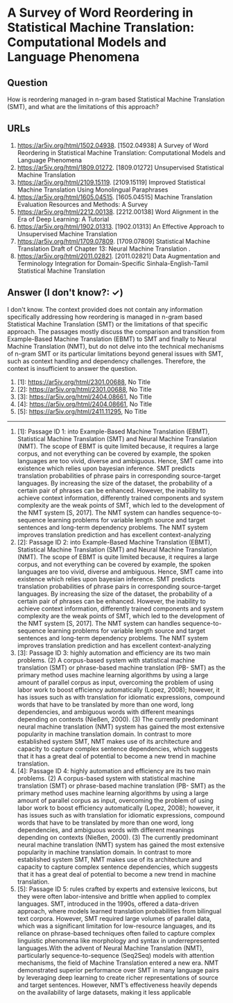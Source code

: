 # A Survey of Word Reordering in Statistical Machine Translation: Computational Models and Language Phenomena

## Question

How is reordering managed in n-gram based Statistical Machine Translation (SMT), and what are the limitations of this approach?

## URLs

1. https://ar5iv.org/html/1502.04938. [1502.04938] A Survey of Word Reordering in Statistical Machine Translation: Computational Models and Language Phenomena
2. https://ar5iv.org/html/1809.01272. [1809.01272] Unsupervised Statistical Machine Translation
3. https://ar5iv.org/html/2109.15119. [2109.15119] Improved Statistical Machine Translation Using Monolingual Paraphrases
4. https://ar5iv.org/html/1605.04515. [1605.04515] Machine Translation Evaluation Resources and Methods: A Survey
5. https://ar5iv.org/html/2212.00138. [2212.00138] Word Alignment in the Era of Deep Learning: A Tutorial
6. https://ar5iv.org/html/1902.01313. [1902.01313] An Effective Approach to Unsupervised Machine Translation
7. https://ar5iv.org/html/1709.07809. [1709.07809] Statistical Machine Translation Draft of Chapter 13: Neural Machine Translation .
8. https://ar5iv.org/html/2011.02821. [2011.02821] Data Augmentation and Terminology Integration for Domain-Specific Sinhala-English-Tamil Statistical Machine Translation

## Answer (I don't know?: ✓)

I don't know. The context provided does not contain any information specifically addressing how reordering is managed in n-gram based Statistical Machine Translation (SMT) or the limitations of that specific approach. The passages mostly discuss the comparison and transition from Example-Based Machine Translation (EBMT) to SMT and finally to Neural Machine Translation (NMT), but do not delve into the technical mechanisms of n-gram SMT or its particular limitations beyond general issues with SMT, such as context handling and dependency challenges. Therefore, the context is insufficient to answer the question.

1. [1]:  https://ar5iv.org/html/2301.00688, No Title
2. [2]:  https://ar5iv.org/html/2301.00688, No Title
3. [3]:  https://ar5iv.org/html/2404.08661, No Title
4. [4]:  https://ar5iv.org/html/2404.08661, No Title
5. [5]:  https://ar5iv.org/html/2411.11295, No Title
---
1. [1]:  Passage ID 1: into Example-Based Machine Translation (EBMT), Statistical Machine Translation (SMT) and Neural Machine Translation (NMT). The scope of EBMT is quite limited because, it requires a large corpus, and not everything can be covered by example, the spoken languages are too vivid, diverse and ambiguous. Hence, SMT came into existence which relies upon bayesian inference. SMT predicts translation probabilities of phrase pairs in corresponding source-target languages. By increasing the size of the dataset, the probability of a certain pair of phrases can be enhanced. However, the inability to achieve context information, differently trained components and system complexity are the weak points of SMT, which led to the development of the NMT system [S, 2017]. The NMT system can handles sequence-to-sequence learning problems for variable length source and target sentences and long-term dependency problems. The NMT system improves translation prediction and has excellent context-analyzing
2. [2]:  Passage ID 2: into Example-Based Machine Translation (EBMT), Statistical Machine Translation (SMT) and Neural Machine Translation (NMT). The scope of EBMT is quite limited because, it requires a large corpus, and not everything can be covered by example, the spoken languages are too vivid, diverse and ambiguous. Hence, SMT came into existence which relies upon bayesian inference. SMT predicts translation probabilities of phrase pairs in corresponding source-target languages. By increasing the size of the dataset, the probability of a certain pair of phrases can be enhanced. However, the inability to achieve context information, differently trained components and system complexity are the weak points of SMT, which led to the development of the NMT system [S, 2017]. The NMT system can handles sequence-to-sequence learning problems for variable length source and target sentences and long-term dependency problems. The NMT system improves translation prediction and has excellent context-analyzing
3. [3]:  Passage ID 3: highly automation and efficiency are its two main problems. (2) A corpus-based system with statistical machine translation (SMT) or phrase-based machine translation (PB- SMT) as the primary method uses machine learning algorithms by using a large amount of parallel corpus as input, overcoming the problem of using labor work to boost efficiency automatically (Lopez, 2008); however, it has issues such as with translation for idiomatic expressions, compound words that have to be translated by more than one word, long dependencies, and ambiguous words with different meanings depending on contexts (Nießen, 2000). (3) The currently predominant neural machine translation (NMT) system has gained the most extensive popularity in machine translation domain. In contrast to more established system SMT, NMT makes use of its architecture and capacity to capture complex sentence dependencies, which suggests that it has a great deal of potential to become a new trend in machine translation.
4. [4]:  Passage ID 4: highly automation and efficiency are its two main problems. (2) A corpus-based system with statistical machine translation (SMT) or phrase-based machine translation (PB- SMT) as the primary method uses machine learning algorithms by using a large amount of parallel corpus as input, overcoming the problem of using labor work to boost efficiency automatically (Lopez, 2008); however, it has issues such as with translation for idiomatic expressions, compound words that have to be translated by more than one word, long dependencies, and ambiguous words with different meanings depending on contexts (Nießen, 2000). (3) The currently predominant neural machine translation (NMT) system has gained the most extensive popularity in machine translation domain. In contrast to more established system SMT, NMT makes use of its architecture and capacity to capture complex sentence dependencies, which suggests that it has a great deal of potential to become a new trend in machine translation.
5. [5]:  Passage ID 5: rules crafted by experts and extensive lexicons, but they were often labor-intensive and brittle when applied to complex languages. SMT, introduced in the 1990s, offered a data-driven approach, where models learned translation probabilities from bilingual text corpora. However, SMT required large volumes of parallel data, which was a significant limitation for low-resource languages, and its reliance on phrase-based techniques often failed to capture complex linguistic phenomena like morphology and syntax in underrepresented languages.With the advent of Neural Machine Translation (NMT), particularly sequence-to-sequence (Seq2Seq) models with attention mechanisms, the field of Machine Translation entered a new era. NMT demonstrated superior performance over SMT in many language pairs by leveraging deep learning to create richer representations of source and target sentences. However, NMT’s effectiveness heavily depends on the availability of large datasets, making it less applicable